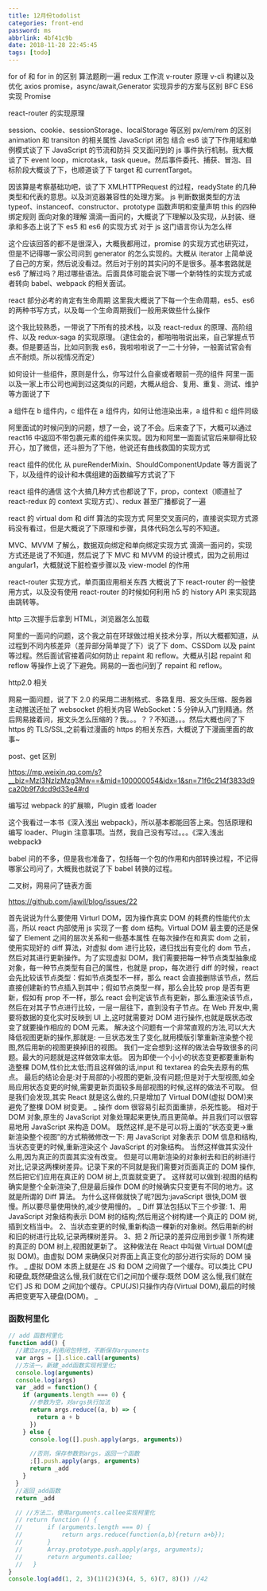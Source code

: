 ```yaml
---
title: 12月份todolist
categories: front-end
password: ms
abbrlink: 4bf41c9b
date: 2018-11-28 22:45:45
tags: [todo]
---
```


for of 和 for in 的区别
算法题刷一遍
redux 工作流
v-router 原理
v-cli 构建以及优化
axios
promise，async/await,Generator 实现异步的方案与区别
BFC
ES6 实现 Promise

react-router 的实现原理

session、cookie、sessionStorage、localStorage 等区别
px/em/rem 的区别
animation 和 transiton 的相关属性
JavaScript 闭包
结合 es6 谈了下作用域和单例模式谈了下
JavaScript 的节流和防抖
交叉面问到的 js 事件执行机制。我大概谈了下 event loop，microtask，task queue。然后事件委托、捕获、冒泡、目标阶段大概谈了下，也顺道谈了下 target 和 currentTarget。

因该算是考察基础功吧，谈了下 XMLHTTPRequest 的过程，readyState 的几种类型和代表的意思。以及浏览器兼容性的处理方案。
js 判断数据类型的方法
typeof、instanceof、constructor、prototype
函数声明和变量声明
this 的四种绑定规则
面向对象的理解 滴滴一面问的，大概说了下理解以及实现，从封装、继承和多态上说了下 es5 和 es6 的实现方式
对于 js 这门语言你认为怎么样

这个应该回答的都不是很深入，大概我都用过，promise 的实现方式也研究过，但是不记得哪一家公司问到 generator 的怎么实现的。大概从 iterator 上简单说了自己的方案，然后说没看过。然后对于别的其实问的不是很多。基本套路就是 es6 了解过吗？用过哪些语法。后面具体可能会说下哪一个新特性的实现方式或者转向 babel、webpack 的相关面试。

react 部分必考的肯定有生命周期
这里我大概说了下每一个生命周期，es5、es6 的两种书写方式，以及每一个生命周期我们一般用来做些什么操作

这个我比较熟悉，一带说了下所有的技术栈，以及 react-redux 的原理、高阶组件、以及 redux-saga 的实现原理。（逮住会的，都啪啪啪说出来，自己掌握点节奏。但是要适当，比如问到我 es6，我啦啦啦说了一二十分钟，一般面试官会有点不耐烦。所以视情况而定）

如何设计一些组件，原则是什么，你写过什么自豪或者眼前一亮的组件
阿里一面以及一家上市公司也闻到过这类似的问题，大概从组合、复用、重复、测试、维护等方面说了下

a 组件在 b 组件内，c 组件在 a 组件内，如何让他渲染出来，a 组件和 c 组件同级

阿里面试的时候问到的问题，想了一会，说了不会。后来查了下，大概可以通过 react16 中返回不带包裹元素的组件来实现。因为和阿里一面面试官后来聊得比较开心，加了微信，还斗胆为了下他，他说还有曲线救国的实现方式

react 组件的优化
从 pureRenderMixin、ShouldComponentUpdate 等方面说了下，以及组件的设计和木偶组建的函数编写方式说了下

react 组件的通信
这个大搞几种方式也都说了下，prop，context（顺道扯了 react-redux 的 context 实现方式）、redux 甚至广播都说了一遍

react 的 virtual dom 和 diff 算法的实现方式
阿里交叉面问的，直接说实现方式源码没有看过，但是大概说了下原理和步骤，具体代码怎么写的不知道。

MVC、MVVM 了解么，数据双向绑定和单向绑定实现方式
滴滴一面问的，实现方式还是说了不知道，然后说了下 MVC 和 MVVM 的设计模式，因为之前用过 angular1，大概就说下脏检查步骤以及 view-model 的作用

react-router 实现方式，单页面应用相关东西
大概说了下 react-router 的一般使用方式，以及没有使用 react-router 的时候如何利用 h5 的 history API 来实现路由跳转等。

http 三次握手后拿到 HTML，浏览器怎么加载

阿里的一面问的问题，这个我之前在环球做过相关技术分享，所以大概都知道，从过程到不同内核差异（差异部分简单提了下）说了下 dom、CSSDom 以及 paint 等过程。然后面试官接着问如何防止 repaint 和 reflow。大概从引起 repaint 和 reflow 等操作上说了下避免。网易的一面也问到了 repaint 和 reflow。

http2.0 相关

网易一面问题，说了下 2.0 的采用二进制格式、多路复用、报文头压缩、服务器主动推送还扯了 websocket 的相关内容 WebSocket：5 分钟从入门到精通。然后网易接着问，报文头怎么压缩的？我。。。？？不知道。。。然后大概也问了下 https 的 TLS/SSL,之前看过漫画的 https 的相关东西，大概说了下漫画里面的故事~

post、get 区别

https://mp.weixin.qq.com/s?__biz=MzI3NzIzMzg3Mw==&mid=100000054&idx=1&sn=71f6c214f3833d9ca20b9f7dcd9d33e4#rd

编写过 webpack 的扩展嘛，Plugin 或者 loader

这个我看过一本书《深入浅出 webpack》，所以基本都能回答上来。包括原理和编写 loader、Plugin 注意事项。当然，我自己没有写过。。。《深入浅出 webpack》

babel 问的不多，但是我也准备了，包括每一个包的作用和内部转换过程，不记得哪家公司问了，大概我也就说了下 babel 转换的过程。

二叉树，网易问了链表方面

https://github.com/jawil/blog/issues/22

首先说说为什么要使用 Virturl DOM，因为操作真实 DOM 的耗费的性能代价太高，所以 react 内部使用 js 实现了一套 dom 结构。Virtual DOM 最主要的还是保留了 Element 之间的层次关系和一些基本属性
在每次操作在和真实 dom 之前，使用实现好的 diff 算法，对虚拟 dom 进行比较，递归找出有变化的 dom 节点，然后对其进行更新操作。为了实现虚拟 DOM，我们需要把每一种节点类型抽象成对象，每一种节点类型有自己的属性，也就是 prop，每次进行 diff 的时候，react 会先比较该节点类型：假如节点类型不一样，那么 react 会直接删除该节点，然后直接创建新的节点插入到其中；假如节点类型一样，那么会比较 prop 是否有更新，假如有 prop 不一样，那么 react 会判定该节点有更新，那么重渲染该节点，然后在对其子节点进行比较，一层一层往下，直到没有子节点。在 Web 开发中,需要将数据的变化实时反映到 UI 上,这时就需要对 DOM 进行操作,也就是既状态改变了就要操作相应的 DOM 元素。
解决这个问题有一个非常直观的方法,可以大大降低视图更新的操作,那就是:
一旦状态发生了变化,就用模版引擎重新渲染整个视图,然后用新的视图更换掉旧的视图。
我们一定会想到:这样的做法会导致很多的问题。最大的问题就是这样做效率太低。
因为即使一个小小的状态变更都要重新构造整棵 DOM,性价比太低;而且这样做的话,input 和 textarea 的会失去原有的焦点。
最后的结论会是:对于局部的小视图的更新,没有问题;但是对于大型视图,如全局应用状态变更的时候,需要更新页面较多局部视图的时候,这样的做法不可取。
但是我们会发现,其实 React 就是这么做的,只是增加了 Virtual DOM(虚拟 DOM)来避免了整棵 DOM 树变更。
_
操作 dom 很容易引起页面重排，杀死性能。
相对于 DOM 对象,原生的 JavaScript 对象处理起来更快,而且更简单。并且我们可以很容易地用 JavaScript 来构造 DOM。
既然这样,是不是可以将上面的“状态变更->重新渲染整个视图”的方式稍微修改一下:
用 JavaScript 对象表示 DOM 信息和结构,当状态变更的时候,重新渲染这个 JavaScript 的对象结构。
当然这样做其实没什么用,因为真正的页面其实没有改变。
但是可以用新渲染的对象树去和旧的树进行对比,记录这两棵树差异。记录下来的不同就是我们需要对页面真正的 DOM 操作,
然后把它们应用在真正的 DOM 树上,页面就变更了。
这样就可以做到:视图的结构确实是整个全新渲染了,但是最后操作 DOM 的时候确实只变更有不同的地方。这就是所谓的 Diff 算法。
为什么这样做就快了呢?因为:javaScript 很快,DOM 很慢。所以要尽量使用快的,减少使用慢的。
_
Diff 算法包括以下三个步骤:
1、用 JavaScript 对象结构表示 DOM 树的结构;然后用这个树构建一个真正的 DOM 树,插到文档当中。
2、当状态变更的时候,重新构造一棵新的对象树。然后用新的树和旧的树进行比较,记录两棵树差异。
3、把 2 所记录的差异应用到步骤 1 所构建的真正的 DOM 树上,视图就更新了。
这种做法在 React 中叫做 Virtual DOM(虚拟 DOM)。由虚拟 DOM 来确保只对界面上真正变化的部分进行实际的 DOM 操作。
_
虚拟 DOM 本质上就是在 JS 和 DOM 之间做了一个缓存。可以类比 CPU 和硬盘,既然硬盘这么慢,我们就在它们之间加个缓存:既然 DOM 这么慢,我们就在它们 JS 和 DOM 之间加个缓存。CPU(JS)只操作内存(Virtual DOM),最后的时候再把变更写入硬盘(DOM)。
_

### 函数柯里化

```js
// add 函数柯里化
function add() {
  //建立args,利用闭包特性，不断保存arguments
  var args = [].slice.call(arguments)
  //方法一，新建_add函数实现柯里化;
  console.log(arguments)
  console.log(args)
  var _add = function() {
    if (arguments.length === 0) {
      //参数为空，对args执行加法
      return args.reduce((a, b) => {
        return a + b
      })
    } else {
      console.log([].push.apply(args, arguments))

      //否则，保存参数到args，返回一个函数
      ;[].push.apply(args, arguments)
      return _add
    }
  }
  //返回_add函数
  return _add

  // //方法二，使用arguments.callee实现柯里化
  // return function () {
  //       if (arguments.length === 0) {
  //           return args.reduce(function(a,b){return a+b});
  //       }
  //       Array.prototype.push.apply(args, arguments);
  //       return arguments.callee;
  //   }
}
console.log(add(1, 2, 3)(1)(2)(3)(4, 5, 6)(7, 8)()) //42
```
